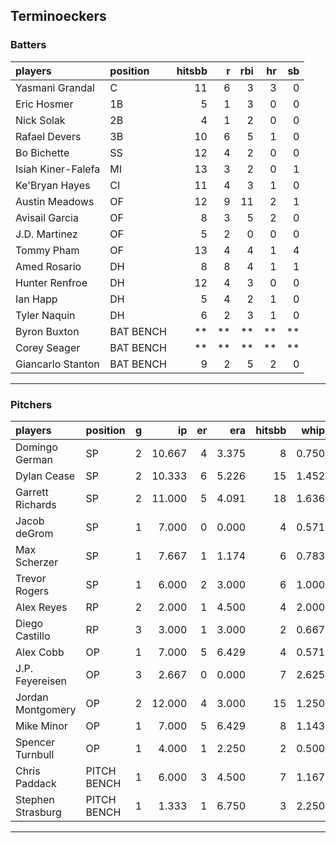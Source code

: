 ## Terminoeckers

### Batters

 
|players            |position  | hitsbb|  r| rbi| hr| sb| 
|:------------------|:---------|------:|--:|---:|--:|--:| 
|Yasmani Grandal    |C         |     11|  6|   3|  3|  0| 
|Eric Hosmer        |1B        |      5|  1|   3|  0|  0| 
|Nick Solak         |2B        |      4|  1|   2|  0|  0| 
|Rafael Devers      |3B        |     10|  6|   5|  1|  0| 
|Bo Bichette        |SS        |     12|  4|   2|  0|  0| 
|Isiah Kiner-Falefa |MI        |     13|  3|   2|  0|  1| 
|Ke'Bryan Hayes     |CI        |     11|  4|   3|  1|  0| 
|Austin Meadows     |OF        |     12|  9|  11|  2|  1| 
|Avisail Garcia     |OF        |      8|  3|   5|  2|  0| 
|J.D. Martinez      |OF        |      5|  2|   0|  0|  0| 
|Tommy Pham         |OF        |     13|  4|   4|  1|  4| 
|Amed Rosario       |DH        |      8|  8|   4|  1|  1| 
|Hunter Renfroe     |DH        |     12|  4|   3|  0|  0| 
|Ian Happ           |DH        |      5|  4|   2|  1|  0| 
|Tyler Naquin       |DH        |      6|  2|   3|  1|  0| 
|Byron Buxton       |BAT BENCH |     **| **|  **| **| **| 
|Corey Seager       |BAT BENCH |     **| **|  **| **| **| 
|Giancarlo Stanton  |BAT BENCH |      9|  2|   5|  2|  0| 


* * *

### Pitchers

 
|players           |position    |  g|     ip| er|   era| hitsbb|  whip| so|  w| sv| 
|:-----------------|:-----------|--:|------:|--:|-----:|------:|-----:|--:|--:|--:| 
|Domingo German    |SP          |  2| 10.667|  4| 3.375|      8| 0.750|  8|  0|  0| 
|Dylan Cease       |SP          |  2| 10.333|  6| 5.226|     15| 1.452| 12|  1|  0| 
|Garrett Richards  |SP          |  2| 11.000|  5| 4.091|     18| 1.636| 11|  0|  0| 
|Jacob deGrom      |SP          |  1|  7.000|  0| 0.000|      4| 0.571| 11|  1|  0| 
|Max Scherzer      |SP          |  1|  7.667|  1| 1.174|      6| 0.783|  9|  1|  0| 
|Trevor Rogers     |SP          |  1|  6.000|  2| 3.000|      6| 1.000|  5|  0|  0| 
|Alex Reyes        |RP          |  2|  2.000|  1| 4.500|      4| 2.000|  3|  0|  1| 
|Diego Castillo    |RP          |  3|  3.000|  1| 3.000|      2| 0.667|  6|  0|  2| 
|Alex Cobb         |OP          |  1|  7.000|  5| 6.429|      4| 0.571|  6|  1|  0| 
|J.P. Feyereisen   |OP          |  3|  2.667|  0| 0.000|      7| 2.625|  3|  1|  0| 
|Jordan Montgomery |OP          |  2| 12.000|  4| 3.000|     15| 1.250| 12|  1|  0| 
|Mike Minor        |OP          |  1|  7.000|  5| 6.429|      8| 1.143|  5|  0|  0| 
|Spencer Turnbull  |OP          |  1|  4.000|  1| 2.250|      2| 0.500|  4|  0|  0| 
|Chris Paddack     |PITCH BENCH |  1|  6.000|  3| 4.500|      7| 1.167|  6|  0|  0| 
|Stephen Strasburg |PITCH BENCH |  1|  1.333|  1| 6.750|      3| 2.250|  1|  0|  0| 


* * *


